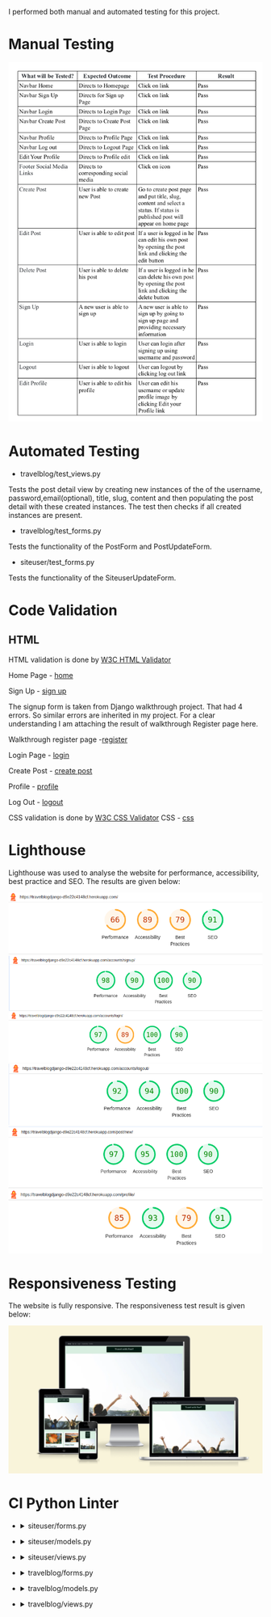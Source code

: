 I performed both manual and automated testing for this project.

# Manual Testing

<img alt="Manual Test" src="readmefiles/images/Manualtest.png">

# Automated Testing

* travelblog/test_views.py

Tests the post detail view by creating new instances of the of the username, password,email(optional), title, slug, content and then populating the post detail with these created instances. The test then checks if all created instances are present.

* travelblog/test_forms.py

Tests the functionality of the PostForm and PostUpdateForm.

* siteuser/test_forms.py

Tests the functionality of the SiteuserUpdateForm.

# Code Validation

## HTML

HTML validation is done by [W3C HTML Validator](https://validator.w3.org/)

Home Page - [home](https://validator.w3.org/nu/?doc=https%3A%2F%2Ftravelblogdjango-d9e22c4148cf.herokuapp.com%2F)

Sign Up - [sign up](https://validator.w3.org/nu/?doc=https%3A%2F%2Ftravelblogdjango-d9e22c4148cf.herokuapp.com%2Faccounts%2Fsignup%2F)

The signup form is taken from Django walkthrough project. That had 4 errors. So similar errors are inherited in my project.
For a clear understanding I am attaching the result of walkthrough Register page here.

Walkthrough register page -[register](https://validator.w3.org/nu/?doc=https%3A%2F%2Fdjango2farha-75ae79d0894c.herokuapp.com%2Faccounts%2Fsignup%2F)

Login Page - [login](https://validator.w3.org/nu/?doc=https%3A%2F%2Ftravelblogdjango-d9e22c4148cf.herokuapp.com%2Faccounts%2Flogin%2F)

Create Post - [create post](https://validator.w3.org/nu/?doc=https%3A%2F%2Ftravelblogdjango-d9e22c4148cf.herokuapp.com%2Fpost%2Fnew%2F)

Profile - [profile](https://validator.w3.org/nu/?doc=https%3A%2F%2Ftravelblogdjango-d9e22c4148cf.herokuapp.com%2Fprofile%2F)

Log Out - [logout](https://validator.w3.org/nu/?doc=https%3A%2F%2Ftravelblogdjango-d9e22c4148cf.herokuapp.com%2Faccounts%2Flogout%2F)

CSS validation is done by [W3C CSS Validator](https://jigsaw.w3.org/css-validator/)
CSS - [css](https://jigsaw.w3.org/css-validator/validator?uri=https%3A%2F%2Ftravelblogdjango-d9e22c4148cf.herokuapp.com%2Fstatic%2Fcss%2Fstyle.css&profile=css3svg&usermedium=all&warning=1&vextwarning=&lang=en)



# Lighthouse

Lighthouse was used to analyse the website for performance, accessibility, best practice and SEO. The results are given below:

<img alt="Lighthouse Home" src="readmefiles/images/Homelighthouse.png">

<img alt="Lighthouse Sign Up" src="readmefiles/images/Signuplighthouse.png">

<img alt="Lighthouse Login" src="readmefiles/images/loginlighthouse.png">

<img alt="Lighthouse Log Out" src="readmefiles/images/logoutlighthouse.png">

<img alt="Lighthouse Create Post" src="readmefiles/images/createpostlighthouse.png">

<img alt="Lighthouse Profile" src="readmefiles/images/profilelighthouse.png">

# Responsiveness Testing

The website is fully responsive. The responsiveness test result is given below:

<img alt="Responsiveness" src="readmefiles/images/responsiveImage.png">


# CI Python Linter

* <details>
  <summary>siteuser/forms.py</summary>
  <img alt="Site User Form" src="readmefiles/images/siteuserform.png">
</details>

* <details>
  <summary>siteuser/models.py</summary>
  <img alt="Site User Model" src="readmefiles/images/siteusermodel.png">
</details>

* <details>
  <summary>siteuser/views.py</summary>
  <img alt="Site User Profile" src="readmefiles/images/siteuserprofile.png">
</details>

* <details>
  <summary>travelblog/forms.py</summary>
  <img alt="Travel Blog Form" src="readmefiles/images/travelblogform.png">
</details>

* <details>
  <summary>travelblog/models.py</summary>
  <img alt="Travel Blog Model" src="readmefiles/images/travelblogmodel.png">
</details>

* <details>
  <summary>travelblog/views.py</summary>
  <img alt="Travel Blog View" src="readmefiles/images/travelblogview.png">
</details>